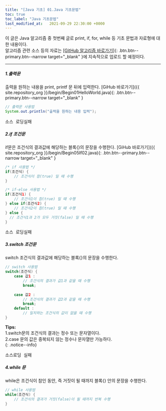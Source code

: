 ```yaml
---
title: "[Java 기초] 01.Java 기초문법"
toc: true
toc_label: "Java 기초문법"
last_modified_at:   2021-09-29 22:30:00 +0000
---
```


이 글은 Java 알고리즘 중 첫번째 글로 print, if, for, while 등 기초 문법과 자료형에 대한 내용이다.  
알고리즘 관련 소스 등의 자료는
[[GitHub 알고리즘 바로가기]](https://github.com/onda2me/algorithm){: .btn.btn--primary.btn--narrow target="_blank" }에 지속적으로 업로드 할 예정이다.

---

##### 1.출력문
출력을 원하는 내용을 print, printf 문 뒤에 입력한다. [GiHub 바로가기]({{ site.repository_org }}/begin/Begin01HelloWorld.java){: .btn.btn--primary.btn--narrow target="_blank" }


```java
// 출력문 사용법
System.out.println("출력을 원하는 내용 입력");
```
<pre id="show1" class="show-json-from-git">소스 로딩실패</pre>
<script>showJsonFromGit('{{ site.repository_raw }}/begin/Begin01HelloWorld.java', 'show1', '300px');</script>

##### 2.if 조건문
if문은 조건식의 결과값에 해당하는 블록{}의 문장을 수행한다. [GiHub 바로가기]({{ site.repository_org }}/begin/Begin05If02.java){: .btn.btn--primary.btn--narrow target="_blank" }

```java
/* if 사용법 */
if(조건식) {
    // 조건식이 참(true) 일 때 수행
}

/* if-else 사용법 */
if(조건식1) {
    // 조건식1이 참(true) 일 때 수행
} else if(조건식2) {
    // 조건식2이 참(true) 일 때 수행
} else {
  // 조건식1과 2가 모두 거짓(false) 일 때 수행
}
```
<pre id="show2" class="show-json-from-git">소스 로딩실패</pre>
<script>showJsonFromGit('{{ site.repository_raw }}/begin/Begin05If02.java', 'show2');</script>

##### 3.switch 조건문
switch 조건식의 결과값에 해당하는 블록{}의 문장을 수행한다.

```java
// switch 사용법
switch(조건식) {
    case 값1 :
        // 조건식의 결과가 값1과 같을 때 수행
        break;
    
    case 값2 :
        // 조건식의 결과가 값2과 같을 때 수행
        break;
    default :
        // 일치하는 조건식의 값이 없을 때 수행
}
```

**Tips:**  
1.switch문의 조건식의 결과는 정수 또는 문자열이다.  
2.case 문의 값은 중복되지 않는 정수나 문자열만 가능하다.  
{: .notice--info}

<pre id="show3" class="show-json-from-git">소스로딩 실패</pre>
<script>showJsonFromGit('{{ site.repository_raw }}/begin/Begin08Switch.java', 'show3');</script>

##### 4.while 문
while은 조건식이 참인 동안, 즉 거짓이 될 때까지 블록{} 안의 문장을 수행한다.

```java
// while 사용법
while(조건식) {
    // 조건식의 결과가 거짓(false)이 될 때까지 반복 수행
}
```